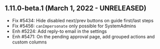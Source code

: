 1.11.0-beta.1 (March 1, 2022 - UNRELEASED)
------------------------------------------

- Fix #5434: Hide disabled next/prev buttons on guide first/last steps
- Fix #5456: `canImpersonate` only possible for SystemAdmins
- Enh #5224: Add reply-to email in the settings
- Enh #5471: On the pending approval page, add grouped actions and custom columns
